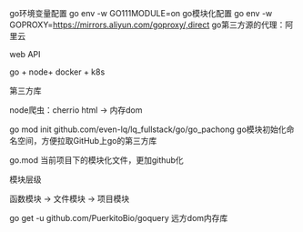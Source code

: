 go环境变量配置
go env -w GO111MODULE=on  go模块化配置
go env -w GOPROXY=https://mirrors.aliyun.com/goproxy/,direct  go第三方源的代理：阿里云



web API

go + node+ docker + k8s

第三方库

node爬虫：cherrio html -> 内存dom



go mod init github.com/even-lq/lq_fullstack/go/go_pachong     go模块初始化命名空间，方便拉取GitHub上go的第三方库

go.mod 当前项目下的模块化文件，更加github化



模块层级

函数模块 -> 文件模块 -> 项目模块

go get -u github.com/PuerkitoBio/goquery  远方dom内存库